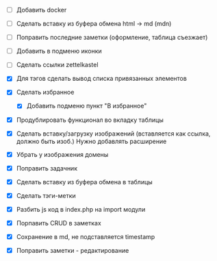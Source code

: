 - [ ] Добавить docker
- [ ] Сделать вставку из буфера обмена html -> md (mdn)
- [ ] Поправить последние заметки (оформление, таблица съезжает)
- [ ] Добавить в подменю иконки
- [ ] Сделать ссылки zettelkastel

- [x] Для тэгов сделать вывод списка привязанных элементов
- [x] Сделать избранное
  - [x] Добавить подменю пункт "В избранное"
- [x] Продублировать функционал во вкладку таблицы
- [x] Сделать вставку/загрузку изображений (вставляется как ссылка, должно быть изоб.)
        Нужно добавлять расширение
- [x] Убрать у изображения домены
- [x] Поправить задачник
- [x] Сделать вставку из буфера обмена в таблицы
- [x] Сделать тэги-метки
- [x] Разбить js код в index.php на import модули
- [x] Порпавить CRUD в заметках
- [x] Сохранение в md, не подставляется timestamp
- [x] Поправить заметки - редактирование